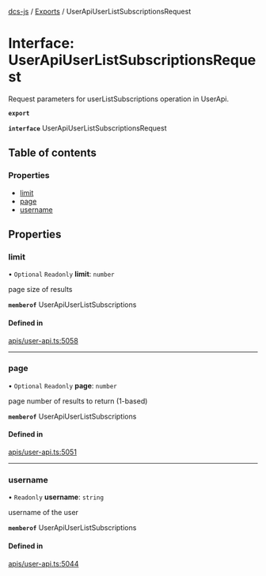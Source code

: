 [dcs-js](../README.md) / [Exports](../modules.md) / UserApiUserListSubscriptionsRequest

# Interface: UserApiUserListSubscriptionsRequest

Request parameters for userListSubscriptions operation in UserApi.

**`export`**

**`interface`** UserApiUserListSubscriptionsRequest

## Table of contents

### Properties

- [limit](UserApiUserListSubscriptionsRequest.md#limit)
- [page](UserApiUserListSubscriptionsRequest.md#page)
- [username](UserApiUserListSubscriptionsRequest.md#username)

## Properties

### <a id="limit" name="limit"></a> limit

• `Optional` `Readonly` **limit**: `number`

page size of results

**`memberof`** UserApiUserListSubscriptions

#### Defined in

[apis/user-api.ts:5058](https://github.com/unfoldingWord/dcs-js/blob/b29eb7a/apis/user-api.ts#L5058)

___

### <a id="page" name="page"></a> page

• `Optional` `Readonly` **page**: `number`

page number of results to return (1-based)

**`memberof`** UserApiUserListSubscriptions

#### Defined in

[apis/user-api.ts:5051](https://github.com/unfoldingWord/dcs-js/blob/b29eb7a/apis/user-api.ts#L5051)

___

### <a id="username" name="username"></a> username

• `Readonly` **username**: `string`

username of the user

**`memberof`** UserApiUserListSubscriptions

#### Defined in

[apis/user-api.ts:5044](https://github.com/unfoldingWord/dcs-js/blob/b29eb7a/apis/user-api.ts#L5044)
